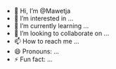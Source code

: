 - 👋 Hi, I’m @Mawetja
- 👀 I’m interested in ...
- 🌱 I’m currently learning ...
- 💞️ I’m looking to collaborate on ...
- 📫 How to reach me ...
- 😄 Pronouns: ...
- ⚡ Fun fact: ...

<!---
Mawetja/Mawetja is a ✨ special ✨ repository because its `README.md` (this file) appears on your GitHub profile.
You can click the Preview link to take a look at your changes.
--->
